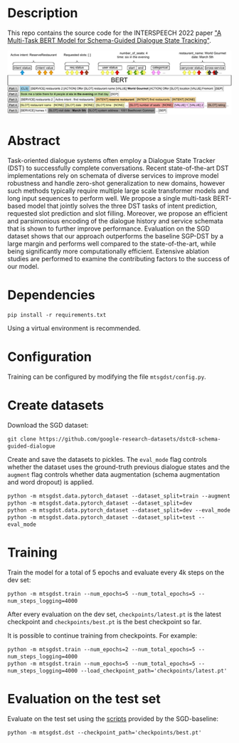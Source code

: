 # Description

This repo contains the source code for the INTERSPEECH 2022 paper ["A Multi-Task BERT Model for Schema-Guided Dialogue State Tracking"](https://arxiv.org/abs/2207.00828).

![](model.png)

# Abstract

Task-oriented dialogue systems often employ a Dialogue State
Tracker (DST) to successfully complete conversations. Recent
state-of-the-art DST implementations rely on schemata of diverse services to improve model robustness and handle
zero-shot generalization to new domains, however such methods typically require multiple large scale transformer models
and long input sequences to perform well. We propose a single multi-task BERT-based model that jointly solves the three
DST tasks of intent prediction, requested slot prediction and
slot filling. Moreover, we propose an efficient and parsimonious encoding of the dialogue history and service schemata
that is shown to further improve performance. Evaluation on
the SGD dataset shows that our approach outperforms the baseline SGP-DST by a large margin and performs well compared
to the state-of-the-art, while being significantly more computationally efficient. Extensive ablation studies are performed to
examine the contributing factors to the success of our model.

# Dependencies

```
pip install -r requirements.txt
```

Using a virtual environment is recommended.

# Configuration

Training can be configured by modifying the file `mtsgdst/config.py`.

# Create datasets

Download the SGD dataset:
```
git clone https://github.com/google-research-datasets/dstc8-schema-guided-dialogue
```

Create and save the datasets to pickles.
The `eval_mode` flag controls whether the dataset uses the ground-truth previous dialogue states and the `augment` flag controls whether data augmentation (schema augmentation and word dropout) is applied.

```
python -m mtsgdst.data.pytorch_dataset --dataset_split=train --augment
python -m mtsgdst.data.pytorch_dataset --dataset_split=dev
python -m mtsgdst.data.pytorch_dataset --dataset_split=dev --eval_mode
python -m mtsgdst.data.pytorch_dataset --dataset_split=test --eval_mode
```

# Training

Train the model for a total of 5 epochs and evaluate every 4k steps on the dev set:

```
python -m mtsgdst.train --num_epochs=5 --num_total_epochs=5 --num_steps_logging=4000
```

After every evaluation on the dev set, `checkpoints/latest.pt` is the latest checkpoint and `checkpoints/best.pt` is the best checkpoint so far.
   
It is possible to continue training from checkpoints.
For example:

```
python -m mtsgdst.train --num_epochs=2 --num_total_epochs=5 --num_steps_logging=4000
python -m mtsgdst.train --num_epochs=5 --num_total_epochs=5 --num_steps_logging=4000 --load_checkpoint_path='checkpoints/latest.pt'
```

# Evaluation on the test set

Evaluate on the test set using the [scripts](https://github.com/google-research/google-research/tree/master/schema_guided_dst) provided by the SGD-baseline:
```
python -m mtsgdst.dst --checkpoint_path='checkpoints/best.pt'
```
